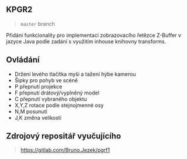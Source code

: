 
## KPGR2
> `master` branch 

Přidání funkcionality pro implementaci zobrazovacího řetězce Z-Buffer v jazyce Java podle zadání s využitím inhouse knihovny transforms.

## Ovládání

* Držení levého tlačítka myši  a tažení hýbe kamerou
* Šipky pro pohyb ve scéně
* P přepnutí projekce
* F přepnutí drátový/vyplněný model
* C přepnutí vybraného objektu
* X,Y,Z rotace podle stejnojmenné osy
* N,M posunutí
* J,K změna velikosti
 
 


## Zdrojový repositář vyučujícího

> https://gitlab.com/Bruno.Jezek/pgrf1

